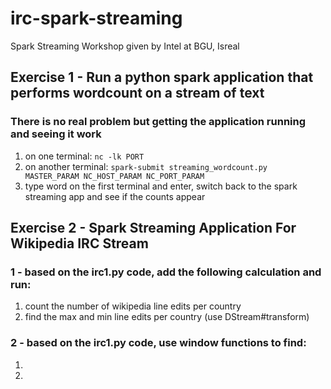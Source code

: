 # irc-spark-streaming
Spark Streaming Workshop given by Intel at BGU, Isreal

## Exercise 1 - Run a python spark application that performs wordcount on a stream of text
### There is no real problem but getting the application running and seeing it work
1. on one terminal:
    `nc -lk PORT`
2. on another terminal:
    `spark-submit streaming_wordcount.py MASTER_PARAM NC_HOST_PARAM NC_PORT_PARAM`
3. type word on the first terminal and enter, switch back to the spark streaming app and see if the counts appear

## Exercise 2 - Spark Streaming Application For Wikipedia IRC Stream
### 1 - based on the irc1.py code, add the following calculation and run:
1. count the number of wikipedia line edits per country
2. find the max and min line edits per country (use DStream#transform)
### 2 - based on the irc1.py code, use window functions to find:
1.
2.
